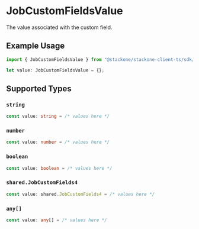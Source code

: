 # JobCustomFieldsValue

The value associated with the custom field.

## Example Usage

```typescript
import { JobCustomFieldsValue } from "@stackone/stackone-client-ts/sdk/models/shared";

let value: JobCustomFieldsValue = {};
```

## Supported Types

### `string`

```typescript
const value: string = /* values here */
```

### `number`

```typescript
const value: number = /* values here */
```

### `boolean`

```typescript
const value: boolean = /* values here */
```

### `shared.JobCustomFields4`

```typescript
const value: shared.JobCustomFields4 = /* values here */
```

### `any[]`

```typescript
const value: any[] = /* values here */
```

